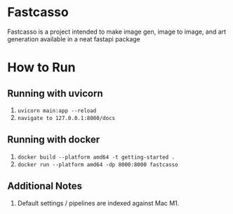 # Fastcasso
Fastcasso is a project intended to make image gen, image to image, and art generation available in a neat fastapi package
# How to Run

## Running with uvicorn

1. `uvicorn main:app --reload`
2. `navigate to 127.0.0.1:8000/docs`

## Running with docker

1. `docker build --platform amd64 -t getting-started .`
2. `docker run --platform amd64 -dp 8000:8000 fastcasso`

## Additional Notes

1. Default settings / pipelines are indexed against Mac M1.